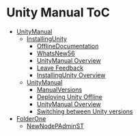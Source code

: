 Unity Manual ToC
================
 - [UnityManual]()
	 - [InstallingUnity]()
		 - [OfflineDocumentation](OfflineDocumentation.md)
		 - [WhatsNew56](WhatsNew56.md)
		 - [UnityManual Overview](UnityManual_1.md)
		 - [Leave Feedback](LeaveFeedback.md)
		 - [InstallingUnity Overview](InstallingUnity.md)
	 - [UnityManual]()
		 - [ManualVersions](ManualVersions.md)
		 - [Deploying Unity Offline](DeployingUnityOffline.md)
		 - [UnityManual Overview](UnityManual.md)
		 - [Switching between Unity versions](SwitchingDocumentationVersions.md)
 - [FolderOne]()
	 - [NewNodePAdminST](NewNodePAdminST.md)

